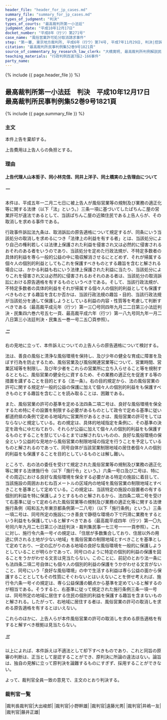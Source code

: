 ```yaml
---
header_file: "header_for_jp_cases.md"
summary_file: "summary_for_jp_cases.md"
types_of_judgment: "判決"
types_of_courts: "最高裁判所第一小法廷"
judgment_date: "平成10年12月17日"
docket_number: "平成8年（行ツ）第271号"
case_name: "風俗営業許可処分取消請求事件"
step: "第一審, 東京地方裁判所, 平成6年（行ウ）第74号, 平成7年11月29日, 判決|控訴審, 東京高等裁判所, 平成7年（行コ）第157号, 平成8年9月25日, 判決"
citation: "最高裁判所民事判例集52巻9号1821頁"
source_of_commentary_by_research_law_clerk: "大橋寛明, 最高裁判所判例解説民事篇平成10年度986頁"
teaching_materials: "行政判例百選7版2-166事件"
party_name:
---
```


{% include {{ page.header_file }}  %}

## 最高裁判所第一小法廷　判決　平成10年12月17日　最高裁判所民事判例集52巻9号1821頁

{% include {{ page.summary_file }}  %}




### 主文



本件上告を棄却する。

上告費用は上告人らの負担とする。





### 理由



#### 上告代理人山本哲子、同小林克信、同井上洋子、同土橋実の上告理由について

##### 一

本件は、平成五年一二月二七日に被上告人が風俗営業等の規制及び業務の適正化等に関する法律（以下「法」という。）三条一項に基づいてしたぱちんこ屋の営業許可が違法であるとして、当該ぱちんこ屋の近隣住民である上告人らが、その取消しを求める事件である。

行政事件訴訟法九条は、取消訴訟の原告適格について規定するが、同条にいう当該処分の取消しを求めるにつき「法律上の利益を有する者」とは、当該処分により自己の権利若しくは法律上保護された利益を侵害され又は必然的に侵害されるおそれのある者をいうのであり、当該処分を定めた行政法規が、不特定多数者の具体的利益を専ら一般的公益の中に吸収解消させるにとどめず、それが帰属する個々人の個別的利益としてもこれを保護すべきものとする趣旨を含むと解される場合には、かかる利益も右にいう法律上保護された利益に当たり、当該処分によりこれを侵害され又は必然的に侵害されるおそれのある者は、当該処分の取消訴訟における原告適格を有するものというべきである。そして、当該行政法規が、不特定多数者の具体的利益をそれが帰属する個々人の個別的利益としても保護すべきものとする趣旨を含むか否かは、当該行政法規の趣旨・目的、当該行政法規が当該処分を通して保護しようとしている利益の内容・性質等を考慮して判断すべきである（最高裁平成元年（行ツ）第一三〇号同四年九月二二日第三小法廷判決・民集四六巻六号五七一頁、最高裁平成六年（行ツ）第一八九号同九年一月二八日第三小法廷判決・民集五一巻一号二五〇頁参照）。

##### 二

右の見地に立って、本件訴えについての上告人らの原告適格について検討する。

法は、善良の風俗と清浄な風俗環境を保持し、及び少年の健全な育成に障害を及ぼす行為を防止するため、風俗営業及び風俗関連営業等について、営業時間、営業区域等を制限し、及び年少者をこれらの営業所に立ち入らせること等を規制するとともに、風俗営業の健全化に資するため、その業務の適正化を促進する等の措置を講ずることを目的とする（法一条）。右の目的規定から、法の風俗営業の許可に関する規定が一般的公益の保護に加えて個々人の個別的利益をも保護すべきものとする趣旨を含むことを読み取ることは、困難である。

また、風俗営業の許可の基準を定める法四条二項二号は、良好な風俗環境を保全するため特にその設置を制限する必要があるものとして政令で定める基準に従い都道府県の条例で定める地域内に営業所があるときは、風俗営業の許可をしてはならないと規定している。右の規定は、具体的地域指定を条例に、その基準の決定を政令にゆだねており、それらが公益に加えて個々人の個別的利益をも保護するものとすることを禁じているとまでは解されないものの、良好な風俗環境の保全という公益的な見地から風俗営業の制限地域の指定を行うことを予定しているものと解されるのであって、同号自体が当該営業制限地域の居住者個々人の個別的利益をも保護することを目的としているものとは解し難い。

ところで、右の法の委任を受けて規定された風俗営業等の規制及び業務の適正化等に関する法律施行令（以下「施行令」という。）六条一号ロ及び二号は、特にその周辺における良好な風俗環境を保全する必要がある特定の施設に着目して、当該施設の周囲おおむね百メートルの区域内の地域を風俗営業の制限地域とすべきことを基準として定めている。この規定は、当該特定の施設の設置者の有する個別的利益を特に保護しようとするものと解されるから、法四条二項二号を受けて右基準に従って定められた風俗営業等の規制及び業務の適正化等に関する法律施行条例（昭和五九年東京都条例第一二八号）（以下「施行条例」という。）三条一項二号は、同号所定の施設につき善良で静穏な環境の下で円滑に業務をするという利益をも保護していると解すべきである（最高裁平成四年（行ツ）第一〇九号同六年九月二七日第三小法廷判決・裁判集民事一七三号一一一頁参照）。これに対し、施行令六条一号イの規定は、「住居が多数集合しており、住居以外の用途に供される土地が少ない地域」を風俗営業の制限地域とすべきことを基準として定めており、一定の広がりのある地域の良好な風俗環境を一般的に保護しようとしていることが明らかであって、同号ロのように特定の個別的利益の保護を図ることをうかがわせる文言は見当たらない。このことに、前記のとおり法一条にも法四条二項二号自体にも個々人の個別的利益の保護をうかがわせる文言がないこと、同号にいう「良好な風俗環境」の中で生活する利益は専ら公益の面から保護することとしてもその性質にそぐわないとはいえないことを併せ考えれば、施行令六条一号イの規定は、専ら公益保護の観点から基準を定めていると解するのが相当である。そうすると、右基準に従って規定された施行条例三条一項一号は、同号所定の地域に居住する住民の個別的利益を保護する趣旨を含まないものと解される。したがって、右地域に居住する者は、風俗営業の許可の取消しを求める原告適格を有するとはいえない。

これらのほかに、上告人らが本件風俗営業の許可の取消しを求める原告適格を有すると解すべき根拠は見当たらない。

##### 三

以上によれば、本件訴えは不適法として却下すべきものであり、これと同旨の原審の判断は、正当として是認することができ、原判決に所論の違法はない。論旨は、独自の見解に立って原判決を論難するものにすぎず、採用することができない。

よって、裁判官全員一致の意見で、主文のとおり判決する。

### 裁判官一覧

|裁判長裁判官|大出峻郎|
|裁判官|小野幹雄|
|裁判官|遠藤光男|
|裁判官|井嶋一友|
|裁判官|藤井正雄|



